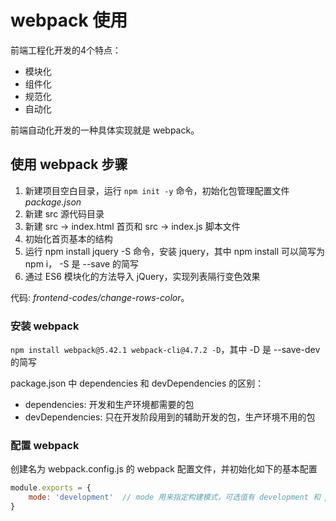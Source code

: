 # webpack 使用

前端工程化开发的4个特点：

- 模块化
- 组件化
- 规范化
- 自动化

前端自动化开发的一种具体实现就是 webpack。

## 使用 webpack 步骤

1. 新建项目空白目录，运行 `npm init -y` 命令，初始化包管理配置文件 *package.json*
2. 新建 src 源代码目录
3. 新建 src -> index.html 首页和 src -> index.js 脚本文件
4. 初始化首页基本的结构
5. 运行 npm install jquery -S 命令，安装 jquery，其中 npm install 可以简写为 npm i， -S 是 --save 的简写
6. 通过 ES6 模块化的方法导入 jQuery，实现列表隔行变色效果

代码: *frontend-codes/change-rows-color*。

### 安装 webpack

`npm install webpack@5.42.1 webpack-cli@4.7.2 -D`，其中 -D 是 --save-dev 的简写

package.json 中 dependencies 和 devDependencies 的区别：

- dependencies: 开发和生产环境都需要的包
- devDependencies: 只在开发阶段用到的辅助开发的包，生产环境不用的包

### 配置 webpack

创建名为 webpack.config.js 的 webpack 配置文件，并初始化如下的基本配置

```js
module.exports = {
    mode: 'development'  // mode 用来指定构建模式，可选值有 development 和 production
}
```

